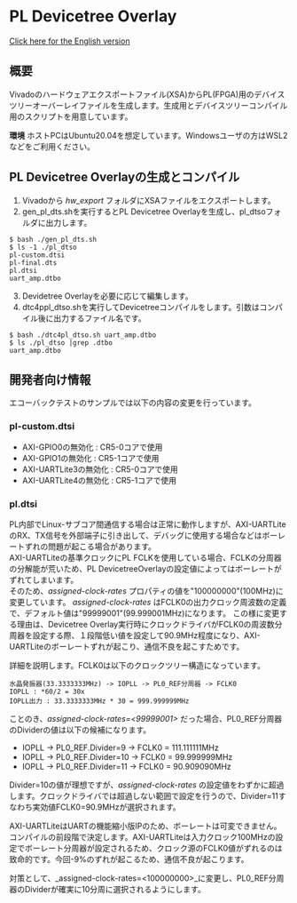# PL Devicetree Overlay

[Click here for the English version](https://github.com/kern-gt/ZynqMP-UART-AMP-KR260-Ubuntu/blob/main/hw_export/README.md)

## 概要
Vivadoのハードウェアエクスポートファイル(XSA)からPL(FPGA)用のデバイスツリーオーバーレイファイルを生成します。生成用とデバイスツリーコンパイル用のスクリプトを用意しています。

**環境**
ホストPCはUbuntu20.04を想定しています。Windowsユーザの方はWSL2などをご利用ください。

## PL Devicetree Overlayの生成とコンパイル
1. Vivadoから _hw_export_ フォルダにXSAファイルをエクスポートします。
1. gen_pl_dts.shを実行するとPL Devicetree Overlayを生成し、pl_dtsoフォルダに出力します。
```
$ bash ./gen_pl_dts.sh
$ ls -1 ./pl_dtso
pl-custom.dtsi
pl-final.dts
pl.dtsi
uart_amp.dtbo
```
3. Devidetree Overlayを必要に応じて編集します。
1. dtc4ppl_dtso.shを実行してDevicetreeコンパイルをします。引数はコンパイル後に出力するファイル名です。
```
$ bash ./dtc4pl_dtso.sh uart_amp.dtbo
$ ls ./pl_dtso |grep .dtbo
uart_amp.dtbo
```

## 開発者向け情報
エコーバックテストのサンプルでは以下の内容の変更を行っています。  
### pl-custom.dtsi
* AXI-GPIO0の無効化 : CR5-0コアで使用
* AXI-GPIO1の無効化 : CR5-1コアで使用
* AXI-UARTLite3の無効化 : CR5-0コアで使用
* AXI-UARTLite4の無効化 : CR5-1コアで使用

### pl.dtsi
PL内部でLinux-サブコア間通信する場合は正常に動作しますが、AXI-UARTLiteのRX、TX信号を外部端子に引き出して、デバッグに使用する場合などはボーレートずれの問題が起こる場合があります。  
AXI-UARTLiteの基準クロックにPL FCLKを使用している場合、FCLKの分周器の分解能が荒いため、PL DevicetreeOverlayの設定値によってはボーレートがずれてしまいます。  
そのため、_assigned-clock-rates_ プロパティの値を"100000000"(100MHz)に変更しています。
_assigned-clock-rates_ はFCLK0の出力クロック周波数の定義で、デフォルト値は"99999001"(99.999001MHz)になります。
この様に変更する理由は、Devicetree Overlay実行時にクロックドライバがFCLK0の周波数分周器を設定する際、１段階低い値を設定して90.9MHz程度になり、AXI-UARTLiteのボーレートずれが起こり、通信不良を起こすためです。

詳細を説明します。FCLK0は以下のクロックツリー構造になっています。
```
水晶発振器(33.3333333MHz) -> IOPLL -> PL0_REF分周器 -> FCLK0
IOPLL : *60/2 = 30x
IOPLL出力 : 33.3333333MHz * 30 = 999.999999MHz
```
ことのき、_assigned-clock-rates=<99999001>_ だった場合、PL0_REF分周器のDividerの値は以下の候補になります。
* IOPLL -> PL0_REF.Divider=9 -> FCLK0 = 111.111111MHz
* IOPLL -> PL0_REF.Divider=10 -> FCLK0 = 99.999999MHz
* IOPLL -> PL0_REF.Divider=11 -> FCLK0 = 90.909090MHz

Divider=10の値が理想ですが、_assigned-clock-rates_ の設定値をわずかに超過します。クロックドライバでは超過しない範囲で設定を行うので、Divider=11すなわち実効値FCLK0=90.9MHzが選択されます。

AXI-UARTLiteはUARTの機能縮小版IPのため、ボーレートは可変できません。コンパイルの前段階で決定します。AXI-UARTLiteは入力クロック100MHzの設定でボーレート分周器が設定されるため、クロック源のFCLK0値がずれるのは致命的です。今回-9%のずれが起こるため、通信不良が起こります。

対策として、_assigned-clock-rates=<100000000>_に変更し、PL0_REF分周器のDividerが確実に10分周に選択されるようにします。


